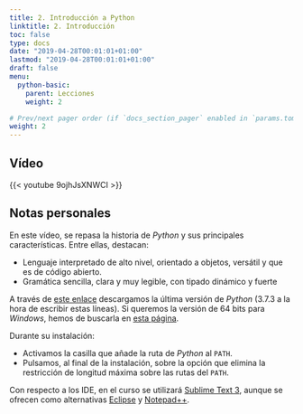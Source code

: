 ```yaml
---
title: 2. Introducción a Python
linktitle: 2. Introducción
toc: false
type: docs
date: "2019-04-28T00:01:01+01:00"
lastmod: "2019-04-28T00:01:01+01:00"
draft: false
menu:
  python-basic:
    parent: Lecciones
    weight: 2

# Prev/next pager order (if `docs_section_pager` enabled in `params.toml`)
weight: 2
---
```


## Vídeo

{{< youtube 9ojhJsXNWCI >}}

## Notas personales

En este vídeo, se repasa la historia de *Python* y sus principales características. Entre ellas, destacan:

- Lenguaje interpretado de alto nivel, orientado a objetos, versátil y que es de código abierto.
- Gramática sencilla, clara y muy legible, con tipado dinámico y fuerte

A través de [este enlace](https://www.python.org/downloads/) descargamos la última versión de *Python* (3.7.3 a la hora de escribir estas líneas). Si queremos la versión de 64 bits para *Windows*, hemos de buscarla en [esta página](https://www.python.org/downloads/windows/).

Durante su instalación:

- Activamos la casilla que añade la ruta de *Python* al `PATH`.
- Pulsamos, al final de la instalación, sobre la opción que elimina la restricción de longitud máxima sobre las rutas del `PATH`.

Con respecto a los IDE, en el curso se utilizará [Sublime Text 3](https://www.sublimetext.com/3), aunque se ofrecen como alternativas [Eclipse](https://www.eclipse.org/ide/) y [Notepad++](https://notepad-plus-plus.org/download/v7.6.6.html).
